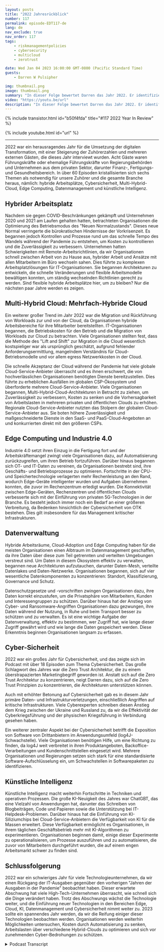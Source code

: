 ```yaml
---
layout: posts
title: "2022 Jahresrückblick"
number: 117
permalink: episode-EDT117-de
lang: de
nav_exclude: true
nav_order: 117
tags:
    - riskmanagementpolicies
    - cybersecurity
    - multicloud
    - zerotrust

date: Wed Jan 04 2023 16:00:00 GMT-0800 (Pacific Standard Time)
guests:
    - Darren W Pulsipher

img: thumbnail.png
image: thumbnail.png
summary: "In dieser Folge bewertet Darren das Jahr 2022. Er identifiziert die am meisten besprochenen Themen im Podcast in 2022, darunter Datenmanagement, Künstliche Intelligenz, Cybersicherheit, Edge Computing und hybride Arbeitsplätze."
video: "https://youtu.be/url"
description: "In dieser Folge bewertet Darren das Jahr 2022. Er identifiziert die am meisten besprochenen Themen im Podcast in 2022, darunter Datenmanagement, Künstliche Intelligenz, Cybersicherheit, Edge Computing und hybride Arbeitsplätze."
---
```


<div>
{% include transistor.html id="b50f4fda" title="#117 2022 Year In Review" %}

{% include youtube.html id="url" %}
</div>

---

2022 war ein herausragendes Jahr für die Umsetzung der digitalen Transformation, mit einer Steigerung der Zuhörerzahlen und mehreren externen Gästen, die dieses Jahr interviewt wurden. Acht Gäste waren Führungskräfte oder ehemalige Führungskräfte von Regierungsbehörden und Unternehmen aus dem privaten Sektor, darunter Finanz-, Fertigungs- und Gesundheitsbereich. In über 60 Episoden kristallisierten sich sechs Themen als notwendig für unsere Zuhörer und die gesamte Branche heraus, nämlich: hybride Arbeitsplätze, Cybersicherheit, Multi-Hybrid-Cloud, Edge Computing, Datenmanagement und künstliche Intelligenz.

## Hybrider Arbeitsplatz

Nachdem sie gegen COVID-Beschränkungen gekämpft und Unternehmen 2020 und 2021 am Laufen gehalten hatten, betrachteten Organisationen die Optimierung des Betriebsmodus des "Neuen Normalzustands". Dieses neue Normal verringerte die bürokratischen Hindernisse der Vorkrisenzeit. Es begannen jedoch Kontrollen und Prozesse rund um das schnelle Tempo des Wandels während der Pandemie zu entstehen, um Kosten zu kontrollieren und die Zuverlässigkeit zu verbessern. Unternehmen hatten Schwierigkeiten mit Remote-Arbeitsrichtlinien, da wir Organisationen schnell zwischen Arbeit von zu Hause aus, hybrider Arbeit und Ansätze mit allen Mitarbeitern im Büro wechseln sahen. Dies führte zu komplexen Arbeitsplatzlösungen für IT-Organisationen. Sie begannen Architekturen zu entwickeln, die schnelle Veränderungen und flexible Arbeitsmodelle bewältigen konnten, um ständig wechselnden Richtlinien gerecht zu werden. Sind flexible hybride Arbeitsplätze hier, um zu bleiben? Nur die nächsten paar Jahre werden es zeigen.

## Multi-Hybrid Cloud: Mehrfach-Hybride Cloud

Ein weiterer großer Trend im Jahr 2022 war die Migration und Rückführung von Workloads zur und von der Cloud, da Organisationen hybride Arbeitsbereiche für ihre Mitarbeiter bereitstellten. IT-Organisationen begannen, die Betriebskosten für den Betrieb und die Migration von Workloads zur Cloud zu betrachten. Viele Organisationen stellten fest, dass die Methode des "Lift and Shift" zur Migration in die Cloud wesentlich kostspieliger war als ursprünglich geschätzt, aufgrund fehlender Anforderungsermittlung, mangelndem Verständnis für Cloud-Betriebsmodelle und vor allem egress Netzwerkkosten in der Cloud.

Die schnelle Akzeptanz der Cloud während der Pandemie hat viele globale Cloud-Service-Anbieter überrascht und es ihnen erschwert, die von hochverlässlichen Organisationen benötigten Dienste bereitzustellen. Dies führte zu erheblichen Ausfällen im globalen CSP-Ökosystem und überforderte mehrere Cloud-Service-Anbieter. Viele Organisationen begannen, Multi-Hybrid-Cloud-Architekturen in Betracht zu ziehen, um Zuverlässigkeit zu verbessern, Kosten zu senken und die Vorhersagbarkeit von Arbeitslasten in mehreren privaten und öffentlichen Clouds zu erhöhen. Regionale Cloud-Service-Anbieter nutzten das Stolpern der globalen Cloud-Service-Anbieter aus. Sie boten höhere Zuverlässigkeit und maßgeschneiderte Dienste in den SaaS- und PaaS-Cloud-Angeboten an und konkurrierten direkt mit den größeren CSPs.

## Edge Computing und Industrie 4.0

Industrie 4.0 setzt ihren Einzug in die Fertigung fort und der Arbeitskräftemangel zwingt viele Organisationen dazu, auf Automatisierung zurückzugreifen, um ihren Betrieb fortzuführen. Darüber hinaus begannen sich OT- und IT-Daten zu vereinen, da Organisationen bestrebt sind, ihre Geschäfts- und Betriebsprozesse zu optimieren. Fortschritte in der CPU- und Speichertechnologie verlagerten mehr Rechenleistung an den Rand, wodurch Edge-Geräte intelligenter wurden und Aufgaben übernehmen konnten, die zuvor im Rechenzentrum erledigt wurden. Die Konnektivität zwischen Edge-Geräten, Rechenzentren und öffentlichen Clouds verbesserte sich mit der Einführung von privaten 5G-Technologien in der Branche. Es besteht jedoch immer noch ein Bedarf an einer größeren Verbreitung, da Bedenken hinsichtlich der Cybersicherheit von OTK bestehen. Dies gilt insbesondere für das Management kritischer Infrastrukturen.

## Datenverwaltung

Hybride Arbeitsräume, Cloud-Adoption und Edge Computing haben für die meisten Organisationen einen Albtraum im Datenmanagement geschaffen, da ihre Daten über diese zum Teil getrennten und verteilten Umgebungen verstreut sind. Um Daten in diesem Ökosystem effektiv zu verwalten, begannen neue Architekturen aufzutauchen, darunter Daten-Mesh, verteilte Datenlakes und Daten-Netzwerke. Organisationen begannen, sich auf vier wesentliche Datenkomponenten zu konzentrieren: Standort, Klassifizierung, Governance und Schutz.

Datenschutzgesetze und -vorschriften zwingen Organisationen dazu, ihre Daten korrekt einzustufen, um die Privatsphäre von Mitarbeitern, Kunden und Interessengruppen zu schützen. Darüber hinaus hat der Anstieg von Cyber- und Ransomware-Angriffen Organisationen dazu gezwungen, ihre Daten während der Nutzung, in Ruhe und beim Transport besser zu schützen und zu verwalten. Es ist eine wichtige Aufgabe der Datenverwaltung, effektiv zu bestimmen, wer Zugriff hat, wie lange dieser Zugriff gewährt wird und wie lange die Daten gespeichert werden. Diese Erkenntnis beginnen Organisationen langsam zu erfassen.

## Cyber-Sicherheit

2022 war ein großes Jahr für Cybersicherheit, und das zeigte sich im Podcast mit über 18 Episoden zum Thema Cybersicherheit. Das große Schlagwort des Jahres war die Zero Trust Architektur, die zu einem überstrapazierten Marketingbegriff geworden ist. Anstatt sich auf die Zero Trust Architektur zu konzentrieren, neigt Darren dazu, sich auf die Zero Trust Prinzipien zu konzentrieren, die Architekturen unterstützen können.

Auch mit erhöhter Betonung auf Cybersicherheit gab es in diesem Jahr primäre Daten- und Infrastrukturverletzungen, einschließlich Angriffen auf kritische Infrastrukturen. Viele Cyberexperten schreiben diesen Anstieg dem Krieg zwischen der Ukraine und Russland zu, da wir die Effektivität der Cyberkriegsführung und der physischen Kriegsführung in Verbindung gesehen haben.

Ein weiterer zentraler Aspekt bei der Cybersicherheit betrifft die Exposition von Software von Drittanbietern im Anwendungsumfeld (log4J-Schwachstelle). Viele Organisationen benötigen Hilfe, um eine Richtung zu finden, da log4J weit verbreitet in ihren Produktangeboten, Backoffice-Verarbeitungen und Kundenschnittstellen eingesetzt wird. Mehrere Organisationen und Regierungen setzen sich stark für eine standardisierte Software-Aufschlüsselung ein, um Schwachstellen in Softwarepaketen zu identifizieren.

## Künstliche Intelligenz

Künstliche Intelligenz macht weiterhin Fortschritte in Techniken und operativen Prozessen. Die große KI-Neuigkeit des Jahres war ChatGBT, das eine Vielzahl von Anwendungen hat, darunter das Schreiben von Blogbeiträgen, Code und Papieren sowie die Unterstützung bei IT-Helpdesk-Problemen. Darüber hinaus hat die Einführung von KI-Siliziumchips bei Cloud-Service-Anbietern die Verfügbarkeit von KI für die Massen erweitert. Diese Verfügbarkeit ermöglicht es Organisationen, in ihrem täglichen Geschäftsbetrieb mehr mit KI-Algorithmen zu experimentieren. Organisationen beginnen damit, einige dieser Experimente zu operationalisieren, um Prozesse auszuführen und zu automatisieren, die zuvor von Mitarbeitern durchgeführt wurden, die auf einem engen Arbeitsmarkt schwer zu finden sind.

## Schlussfolgerung

2022 war ein schwieriges Jahr für viele Technologieunternehmen, da wir einen Rückgang der IT-Ausgaben gegenüber den vorherigen "Jahren der Ausgaben in der Pandemie" beobachtet haben. Dieser erwartete Abschwung hat viele High-Tech-Unternehmen überrascht, wie schnell sich die Dinge verändert haben. Trotz des Abschwungs wächst die Technologie weiter, und die Einführung neuer Technologien in den Bereichen Edge, Cloud, KI, Datenmanagement und Cybersicherheit nimmt weiter zu. 2023 sollte ein spannendes Jahr werden, da wir die Reifung einiger dieser Technologien beobachten werden. Organisationen werden weiterhin Möglichkeiten untersuchen, Kosten durch Automatisierung zu senken, Arbeitslasten über verschiedene Hybrid-Clouds zu optimieren und sich vor zunehmenden Cyber-Bedrohungen zu schützen.



<details>
<summary> Podcast Transcript </summary>

<p></p>

</details>
